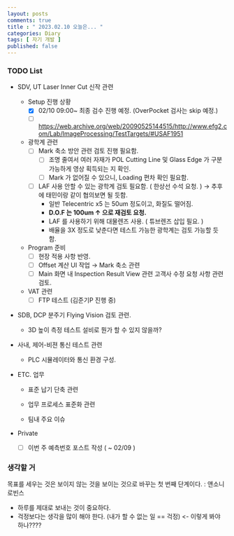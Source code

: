 ```yaml
---
layout: posts
comments: true
title : " 2023.02.10 오늘은... "
categories: Diary
tags: [ 자기 개발 ]
published: false
---
```


### TODO List

- SDV, UT Laser Inner Cut 신작 관련

  - Setup 진행 상황
    - [x] 02/10 09:00~ 최종 검수 진행 예정. (OverPocket 검사는 skip 예정.)
    - [ ] <https://web.archive.org/web/20090525144515/http://www.efg2.com/Lab/ImageProcessing/TestTargets/#USAF1951>

  - 광학계 관련
    - [ ] Mark 축소 방안 관련 검토 진행 필요함.
      - [ ] 조명 줄여서 여러 자재가 POL Cutting Line 및 Glass Edge 가 구분 가능하게 영상 획득되는 지 확인.
      - [ ] Mark 가 없어질 수 있으니, Loading 편차 확인 필요함.

    - [ ] LAF 사용 안할 수 있는 광학계 검토 필요함. ( 한상선 수석 요청. ) → 추후에 태민이랑 같이 협의보면 될 듯함.
      - 일반 Telecentric x5 는 50um 정도이고, 화질도 떨어짐.
      - **D.O.F 는 100um ↑ 으로 재검토 요청.**
      - LAF 를 사용하기 위해 대물렌즈 사용. ( 튜브렌즈 삽입 필요. )
      - 배율을 3X 정도로 낮춘다면 테스트 가능한 광학계는 검토 가능할 듯 함.

  - Program 준비
    - [ ] 현장 적용 사항 반영.
    - [ ] Offset 계산 UI 작업 → Mark 축소 관련
    - [ ] Main 화면 내 Inspection Result View 관련 고객사 수정 요청 사항 관련 검토.

  - VAT 관련
    - [ ] FTP 테스트 (김준기P 진행 중)

- SDB, DCP 분주기 Flying Vision 검토 관련.
  - 3D 높이 측정 테스트 설비로 뭔가 할 수 있지 않을까?

- 사내, 제어-비젼 통신 테스트 관련
  - PLC 시뮬레이터와 통신 환경 구성.

- ETC. 업무
  - 표준 납기 단축 관련

  - 업무 프로세스 표준화 관련

  - 팀내 주요 이슈

- Private
  - [ ] 이번 주 예측번호 포스트 작성 ( ~ 02/09 )

### 생각할 거

목표를 세우는 것은 보이지 않는 것을 보이는 것으로 바꾸는 첫 번째 단계이다.
 : 앤소니 로빈스

- 하루를 제대로 보내는 것이 중요하다.
- 걱정보다는 생각을 많이 해야 한다. (내가 할 수 없는 일 == 걱정) <- 이렇게 봐야 하나????
